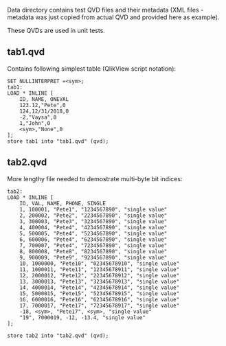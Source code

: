 Data directory contains test QVD files and their metadata (XML files - metadata was just copied from actual QVD and provided here as example).

These QVDs are used in unit tests.

## tab1.qvd

Contains following simplest table (QlikView script notation):

```
SET NULLINTERPRET =<sym>;
tab1:
LOAD * INLINE [
    ID, NAME, ONEVAL
	123.12,"Pete",0
	124,12/31/2018,0
	-2,"Vaysa",0
	1,"John",0
	<sym>,"None",0
];
store tab1 into "tab1.qvd" (qvd);
```

## tab2.qvd

More lengthy file needed to demostrate multi-byte bit indices:

```
tab2:
LOAD * INLINE [
    ID, VAL, NAME, PHONE, SINGLE
	1, 100001, "Pete1", "1234567890", "single value"
	2, 200002, "Pete2", "2234567890", "single value"
	3, 300003, "Pete3", "3234567890", "single value"
	4, 400004, "Pete4", "4234567890", "single value"
	5, 500005, "Pete4", "5234567890", "single value"
	6, 600006, "Pete4", "6234567890", "single value"
	7, 700007, "Pete4", "7234567890", "single value"
	8, 800008, "Pete8", "8234567890", "single value"
	9, 900009, "Pete9", "9234567890", "single value"
	10, 1000000, "Pete10", "02345678910", "single value"
	11, 1000011, "Pete11", "12345678911", "single value"
	12, 2000012, "Pete12", "22345678912", "single value"
	13, 3000013, "Pete13", "32345678913", "single value"
	14, 4000014, "Pete14", "42345678914", "single value"
	15, 5000015, "Pete15", "52345678915", "single value"
	16, 6000016, "Pete16", "62345678916", "single value"
	17, 7000017, "Pete17", "72345678917", "single value"
	-18, <sym>, "Pete17", <sym>, "single value"
	"19", 7000019, -12, -13.4, "single value"
];    

store tab2 into "tab2.qvd" (qvd);
```
